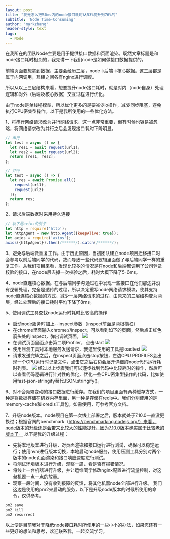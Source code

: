 ```yaml
---
layout: post
title: "我是怎么把50ms内的node接口耗时从53%提升到76%的"
subtitle: 'Node Time-Consuming'
author: "markzhang"
header-style: text
tags:
  - Node
---
```


在我所在的团队Node主要是用于提供接口数据和页面渲染。既然文章标题是和node接口耗时相关的，我先讲一下我们node是如何做接口数据提供的。

前端页面要想拿到数据，主要会经历三层，node->后端->核心数据。这三层都是属于内网调用，互相之间各有nginx进行调度。

所以从以上三层结构来看，想要提升node接口耗时，就是对内（node自身）处理逻辑和对外（后端及核心数据）交互过程进行优化。

由于node是单线程模型，所以优化更多的是要减少io操作，减少同步阻塞，避免执行CPU密集型操作，以下是我所使用的一些优化方法。

1、将串行网络请求改为并行网络请求，这一点非常重要，但有时候也容易被忽略，将网络请求改为并行之后会发现接口耗时下降明显。
```javascript
// 串行
let test = async () => {
  let res1 = await request(url1);
  let res2 = await request(url2);
  return [res1, res2];
};

// 并行
let test = async () => {
  let res = await Promise.all([
    request(url1),
    request(url2)
  ]);
  return res;
};
```

2、请求后端数据时采用持久连接
```javascript
// 以下是axios的例子
let http = require('http');
let httpAgent = new http.Agent({keepAlive: true});
let axios = require('axios');
axios({httpAgent}).then(/******/).catch(/******/);
```

3、避免与后端做重复工作。由于历史原因，当初团队建立node项目迁移接口时会参考以前后端同学的代码，故而导致一些代码逻辑里面做了与后端同学一样的重复工作。从我们项目来看，发现比较多的情况是在node和后端都调用了公司登录校验的接口，在node层去掉一次校验之后，耗时大概下降了5-6ms。

4、node直连核心数据。在与后端同学沟通过程中发现一些接口在他们那边并没有逻辑处理，完全是透传的过程，所以决定重写node网络请求模块，使其支持node直连核心数据的方式，减少一层网络请求的过程，由原来的三层结构变为两层，经过处理后的接口耗时平均下降了8ms。

5、使用调试工具查找node运行时耗时比较高的操作
* 启动node服务时加上--inspect参数（inspect前面是两根横杠）
* 在chrome里面输入chrome://inspect，可以看到如下的页面，然后点击红色箭头处的inspect，弹出调试页面。
  ![](/openBlog/img/node-inspect.jpg)
* 在调试页面里面点击第二项Profiler，点击start
  ![](/openBlog/img/node-profiler.jpg)
* 使用压测工具对本地服务发送请求，我这里使用的工具是loadtest
  ![](/openBlog/img/node-loadtest.jpg)
* 请求发送完毕之后，在inspect页面点击stop按钮，左边CPU PROFILES会出现一个CPU运行时记录文件，点击它之后右边会展开详细的node代码运行耗时列表。
  ![](/openBlog/img/node-timing.jpg)
经过以上步骤我们可以逐步找到代码中比较耗时的操作，然后可以查看代码逻辑进行针对性的优化，优化一些CPU密集型操作的代码，比如使用fast-json-stringify替代JSON.stringify()。

6、对不会频繁变动的接口数据进行缓存。在我们的项目里面有两种缓存方式，一种是将数据存储在机器内存里面，另一种是存储在redis中。我们分别使用的是memory-cache和ioredis工具包，如需使用，可参考官方文档。

7、升级node版本。node项目在第一次线上部署之后，版本就处于7.10.0一直没更换过；根据官网的benchmark（https://benchmarking.nodejs.org/）来看，node版本的升级还是会带来比较大的性能提升，因为7.10.0版本确实属于比较老的版本了。
以下是我的升级过程：
* 先将本地版本进行升级，对页面渲染和接口运行进行测试，确保可以稳定运行；使用nvm进行版本切换，本地启动node服务，使用压测工具分别对两个版本的node页面渲染和接口响应速度进行测试。
* 将测试环境版本进行升级，观察一周，看是否有报错情况。
* 将线上一台机器进行升级，并让运维同学修改nginx配置进行流量控制，对这台机器一点一点的放量。
* 观察一段时间，没有收到报障的反馈，将其他机器node全部进行升级。
我们这边是使用的pm2来启动的服务，以下是升级node版本的时候所使用的命令，仅供参考。
```javascript
pm2 save
pm2 kill
pm2 resurrect
```

以上便是目前我对于降低node接口耗时所使用的一些小小的办法，如果您还有一些更好的想法和思考，欢迎联系我，一起交流学习。